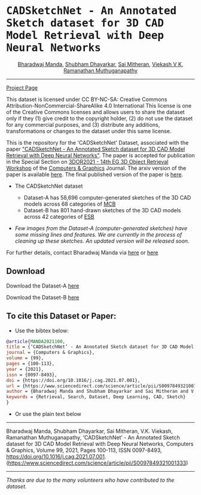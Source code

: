 <samp>

# CADSketchNet - An Annotated Sketch dataset for 3D CAD Model Retrieval with Deep Neural Networks
	
</samp>

<div align="center">

<span> <a href="https://bharadwaj-manda.netlify.app/">Bharadwaj Manda</a></span>,
<span> <a href="https://www.linkedin.com/in/shubham-dhayarkar-a16a75153/?originalSubdomain=in">Shubham Dhayarkar</a></span>,
<span> <a href="https://smj007.github.io/">Sai Mitheran</a></span>,
<span> <a href="https://vkviekash-homepage.github.io/">Viekash V K</a></span>,
<span> <a href="https://ed.iitm.ac.in/~raman/">Ramanathan Muthuganapathy</a></span>

	
</div>

---

[Project Page](https://bharadwaj-manda.github.io/CADSketchNet/)


This dataset is licensed under CC BY-NC-SA: Creative Commons Attribution-NonCommercial-ShareAlike 4.0 International
This license is one of the Creative Commons licenses and allows users to share the dataset only if they (1) give credit to the copyright holder, (2) do not use the dataset for any commercial purposes, and (3) distribute any additions, transformations or changes to the dataset under this same license.

This is the repository for the 'CADSketchNet' Dataset, associated with the paper ["CADSketchNet - An Annotated Sketch dataset for 3D CAD Model Retrieval with Deep Neural Networks"](https://www.sciencedirect.com/science/article/pii/S0097849321001333). The paper is accepted for publication in the Special Section on [3DOR2021 - 14th EG 3D Object Retrieval Workshop](https://3dor2021.github.io/index.html) of the [Computers & Graphics](https://www.journals.elsevier.com/computers-and-graphics) Journal. The arxiv version of the paper is available [here](https://arxiv.org/pdf/2107.06212.pdf). The final published version of the paper is [here](https://www.sciencedirect.com/science/article/pii/S0097849321001333).

- The CADSketchNet dataset 
	- Dataset-A has 58,696 computer-generated sketches of the 3D CAD models across 68 categories of [MCB](https://mechanical-components.herokuapp.com/)
	- Dataset-B has 801 hand-drawn sketches of the 3D CAD models across 42 categories of [ESB](https://engineering.purdue.edu/cdesign/wp/downloads/)

- *Few images from the Dataset-A (computer-generated sketches) have some missing lines and features. We are currently in the process of cleaning up these sketches. An updated version will be released soon.*

For further details, contact Bharadwaj Manda via [here](https://www.linkedin.com/in/bharadwaj-manda-9730ab114/) or [here](https://bharadwaj-manda.netlify.app/)

## Download

Download the Dataset-A [here](https://drive.google.com/file/d/1kH6Bpt6IWIEOZxcu1vVBK9Bd9WG84kTk/view?usp=sharing)

Download the Dataset-B [here](https://drive.google.com/file/d/10XRLO7T58Lq54YtL7wX3CJ1VpsFUo2nW/view?usp=sharing)


## To cite this Dataset or Paper:

- Use the bibtex below:

```bibtex
@article{MANDA2021100,
title = {‘CADSketchNet’ - An Annotated Sketch dataset for 3D CAD Model Retrieval with Deep Neural Networks},
journal = {Computers & Graphics},
volume = {99},
pages = {100-113},
year = {2021},
issn = {0097-8493},
doi = {https://doi.org/10.1016/j.cag.2021.07.001},
url = {https://www.sciencedirect.com/science/article/pii/S0097849321001333},
author = {Bharadwaj Manda and Shubham Dhayarkar and Sai Mitheran and V.K. Viekash and Ramanathan Muthuganapathy},
keywords = {Retrieval, Search, Dataset, Deep Learning, CAD, Sketch}
}
```

- Or use the plain text below

---

Bharadwaj Manda, Shubham Dhayarkar, Sai Mitheran, V.K. Viekash, Ramanathan Muthuganapathy,
‘CADSketchNet’ - An Annotated Sketch dataset for 3D CAD Model Retrieval with Deep Neural Networks,
Computers & Graphics,
Volume 99, 2021,
Pages 100-113, ISSN 0097-8493,
https://doi.org/10.1016/j.cag.2021.07.001.
(https://www.sciencedirect.com/science/article/pii/S0097849321001333)

---

*Thanks are due to the many volunteers who have contributed to the dataset.*
